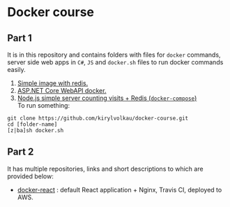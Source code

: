# Docker course
## Part 1
It is in this repository and contains folders with files for `docker` commands, server side web apps in `C#`, `JS` and `docker.sh` files to run docker commands easily.
1. [Simple image with redis.](./first-image)
2. [ASP.NET Core WebAPI docker.](./simple-image-aspnet)
3. [Node.js simple server counting visits + Redis (`docker-compose`)](./visits-image-node/)
<br/> To run something:
```
git clone https://github.com/kirylvolkau/docker-course.git
cd [folder-name]
[z|ba]sh docker.sh
```
## Part 2
It has multiple repositories, links and short descriptions to which are provided below:
* [docker-react](https://github.com/kirylvolkau/docker-react) : default React application + Nginx, Travis CI, deployed to AWS.
